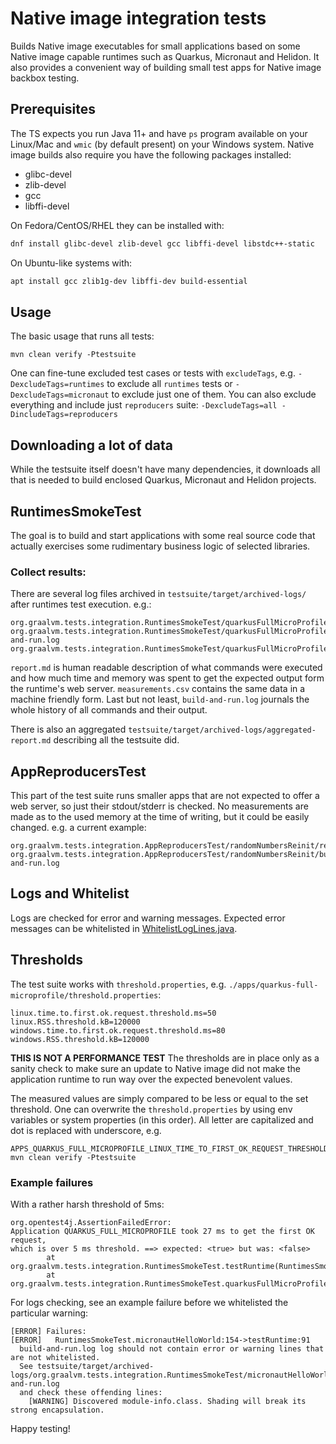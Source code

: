 # Native image integration tests
Builds Native image executables for small applications based on some Native image capable runtimes such
as Quarkus, Micronaut and Helidon. It also provides a convenient way of building small test apps for Native image backbox testing.

## Prerequisites

The TS expects you run Java 11+ and have ```ps``` program available on your Linux/Mac
and ```wmic``` (by default present) on your Windows system.
Native image builds also require you have the following packages installed:
* glibc-devel
* zlib-devel
* gcc
* libffi-devel

On Fedora/CentOS/RHEL they can be installed with:
```bash
dnf install glibc-devel zlib-devel gcc libffi-devel libstdc++-static
```

On Ubuntu-like systems with:
```bash
apt install gcc zlib1g-dev libffi-dev build-essential
```

## Usage

The basic usage that runs all tests:
```
mvn clean verify -Ptestsuite
```

One can fine-tune excluded test cases or tests with `excludeTags`, e.g. `-DexcludeTags=runtimes`
to exclude all `runtimes` tests or `-DexcludeTags=micronaut` to exclude just one of them. 
You can also exclude everything and include just `reproducers` suite: `-DexcludeTags=all -DincludeTags=reproducers`

## Downloading a lot of data

While the testsuite itself doesn't have many dependencies, it downloads all that is needed
to build enclosed Quarkus, Micronaut and Helidon projects.

## RuntimesSmokeTest

The goal is to build and start applications with some real source code that actually
exercises some rudimentary business logic of selected libraries.

### Collect results:

There are several log files archived in `testsuite/target/archived-logs/` after runtimes test execution. e.g.:

```
org.graalvm.tests.integration.RuntimesSmokeTest/quarkusFullMicroProfile/report.md
org.graalvm.tests.integration.RuntimesSmokeTest/quarkusFullMicroProfile/build-and-run.log
org.graalvm.tests.integration.RuntimesSmokeTest/quarkusFullMicroProfile/measurements.csv
```

`report.md` is human readable description of what commands were executed and how much time and memory was spent to
get the expected output form the runtime's web server. `measurements.csv` contains the same data in a machine friendly form.
Last but not least, `build-and-run.log` journals the whole history of all commands and their output.

There is also an aggregated `testsuite/target/archived-logs/aggregated-report.md` describing all the testsuite did.

## AppReproducersTest

This part of the test suite runs smaller apps that are not expected to offer a web server, so just their stdout/stderr
is checked. No measurements are made as to the used memory at the time of writing, but it could be easily changed.
e.g. a current example:

```
org.graalvm.tests.integration.AppReproducersTest/randomNumbersReinit/report.md
org.graalvm.tests.integration.AppReproducersTest/randomNumbersReinit/build-and-run.log
``` 

## Logs and Whitelist

Logs are checked for error and warning messages. Expected error messages can be whitelisted in [WhitelistLogLines.java](./testsuite/src/it/java/org/graalvm/tests/integration/utils/WhitelistLogLines.java).

## Thresholds

The test suite works with ```threshold.properties```, e.g. `./apps/quarkus-full-microprofile/threshold.properties`: 

```
linux.time.to.first.ok.request.threshold.ms=50
linux.RSS.threshold.kB=120000
windows.time.to.first.ok.request.threshold.ms=80
windows.RSS.threshold.kB=120000
```

**THIS IS NOT A PERFORMANCE TEST** The thresholds are in place only as a sanity check to make sure
an update to Native image did not make the application runtime to run way over the expected benevolent values.

The measured values are simply compared to be less or equal to the set threshold. One can overwrite the `threshold.properties`
by using env variables or system properties (in this order). All letter are capitalized and dot is replaced with underscore, e.g.

```
APPS_QUARKUS_FULL_MICROPROFILE_LINUX_TIME_TO_FIRST_OK_REQUEST_THRESHOLD_MS=35 mvn clean verify -Ptestsuite 
```

### Example failures

With a rather harsh threshold of 5ms:

```
org.opentest4j.AssertionFailedError: 
Application QUARKUS_FULL_MICROPROFILE took 27 ms to get the first OK request, 
which is over 5 ms threshold. ==> expected: <true> but was: <false>
        at org.graalvm.tests.integration.RuntimesSmokeTest.testRuntime(RuntimesSmokeTest.java:131)
        at org.graalvm.tests.integration.RuntimesSmokeTest.quarkusFullMicroProfile(RuntimesSmokeTest.java:147)
```

For logs checking, see an example failure before we whitelisted the particular warning:

```
[ERROR] Failures: 
[ERROR]   RuntimesSmokeTest.micronautHelloWorld:154->testRuntime:91 
  build-and-run.log log should not contain error or warning lines that are not whitelisted.
  See testsuite/target/archived-logs/org.graalvm.tests.integration.RuntimesSmokeTest/micronautHelloWorld/build-and-run.log
  and check these offending lines: 
    [WARNING] Discovered module-info.class. Shading will break its strong encapsulation.
```

Happy testing!